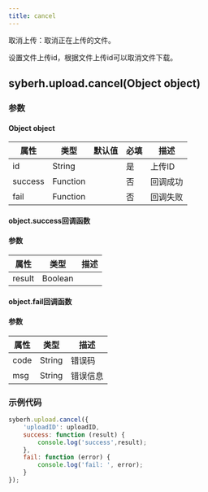 ```yaml
---
title: cancel
---
```



取消上传：取消正在上传的文件。

设置文件上传id，根据文件上传id可以取消文件下载。


## syberh.upload.cancel(Object object)
### 参数
#### Object object
| 属性     | 类型   | 默认值  |  必填 | 描述                         |
| ---------- | ------- | -------- | ---------------- | ----------------------------------
| id | String |  | 是 | 上传ID |
| success | Function |  | 否 | 回调成功 |
| fail | Function |  | 否 |  回调失败 |


#### object.success回调函数
#### 参数
| 属性 | 类型  | 描述 |
| -- | -- | -- |
| result | Boolean | |


#### object.fail回调函数
#### 参数
| 属性 | 类型  | 描述 |
| -- | -- | -- |
| code | String | 错误码 |
| msg | String  | 错误信息 |

### 示例代码
```javascript
syberh.upload.cancel({
    'uploadID': uploadID,
    success: function (result) {
        console.log('success',result);   
    },
    fail: function (error) {
        console.log('fail: ', error);
    }
});
```
